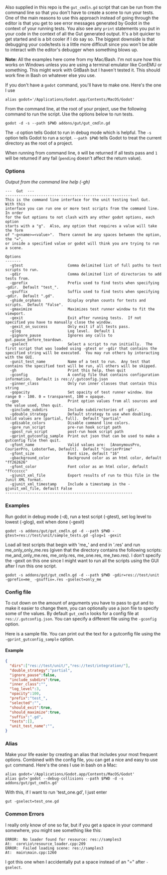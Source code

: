 Also supplied in this repo is the `gut_cmdln.gd` script that can be run from the command line so that you don't have to create a scene to run your tests.  One of the main reasons to use this approach instead of going through the editor is that you get to see error messages generated by Godot in the context of your running tests.  You also see any `print` statements you put in  your code in the context of all the Gut generated output.  It's a bit quicker to get started and is a bit cooler if I do say so.  The biggest downside is that debugging your code/tests is a little more difficult since you won't be able to interact with the editor's debugger when something blows up.

__Note:__ All the examples here come from my Mac/Bash.  I'm not sure how this works on Windows unless you are using a terminal emulator like ConEMU or something.  This might work with GitBash but I haven't tested it.  This should work fine in Bash on whatever else you use.

If you don't have a `godot` command, you'll have to make one.  Here's the one I use
```
alias godot='/Applications/Godot.app/Contents/MacOS/Godot'
```
From the command line, at the root of your project, use the following command to run the script.  Use the options below to run tests.

```
godot -d -s --path $PWD addons/gut/gut_cmdln.gd
```

The `-d` option tells Godot to run in debug mode which is helpful.  The `-s` option tells Godot to run a script. `--path $PWD` tells Godot to treat the current directory as the root of a project.

When running from command line, `0` will be returned if all tests pass and `1` will be returned if any fail (`pending` doesn't affect the return value).

### Options
_Output from the command line help (-gh)_
```
---  Gut  ---
---------------------------------------------------------
This is the command line interface for the unit testing tool Gut.  With this
interface you can run one or more test scripts from the command line.  In order
for the Gut options to not clash with any other godot options, each option
starts with a "g".  Also, any option that requires a value will take the form
of "-g<name>=<value>".  There cannot be any spaces between the option, the "=",
or inside a specified value or godot will think you are trying to run a scene.

Options
-------
  -gtest                    Comma delimited list of full paths to test scripts to run.
  -gdir                     Comma delimited list of directories to add tests from.
  -gprefix                  Prefix used to find tests when specifying -gdir.  Default "test_".
  -gsuffix                  Suffix used to find tests when specifying -gdir.  Default ".gd".
  -ghide_orphans            Display orphan counts for tests and scripts.  Default "False".
  -gmaximize                Maximizes test runner window to fit the viewport.
  -gexit                    Exit after running tests.  If not specified you have to manually close the window.
  -gexit_on_success         Only exit if all tests pass.
  -glog                     Log level.  Default 1
  -gignore_pause            Ignores any calls to gut.pause_before_teardown.
  -gselect                  Select a script to run initially.  The first script that was loaded using -gtest or -gdir that contains the specified string will be executed.  You may run others by interacting with the GUI.
  -gunit_test_name          Name of a test to run.  Any test that contains the specified text will be run, all others will be skipped.
  -gh                       Print this help, then quit
  -gconfig                  A config file that contains configuration information.  Default is res://.gutconfig.json
  -ginner_class             Only run inner classes that contain this string
  -gopacity                 Set opacity of test runner window. Use range 0 - 100. 0 = transparent, 100 = opaque.
  -gpo                      Print option values from all sources and the value used, then quit.
  -ginclude_subdirs         Include subdirectories of -gdir.
  -gdouble_strategy         Default strategy to use when doubling.  Valid values are [partial, full].  Default "partial"
  -gdisable_colors          Disable command line colors.
  -gpre_run_script          pre-run hook script path
  -gpost_run_script         post-run hook script path
  -gprint_gutconfig_sample  Print out json that can be used to make a gutconfig file then quit.
  -gfont_name               Valid values are:  [AnonymousPro, CourierPro, LobsterTwo, Default].  Default "CourierPrime"
  -gfont_size               Font size, default "16"
  -gbackground_color        Background color as an html color, default "ff262626"
  -gfont_color              Font color as an html color, default "ffcccccc"
  -gjunit_xml_file          Export results of run to this file in the Junit XML format.
  -gjunit_xml_timestamp     Include a timestamp in the -gjunit_xml_file, default False
---------------------------------------------------------
```

### Examples

Run godot in debug mode (-d), run a test script (-gtest), set log level to lowest (-glog), exit when done (-gexit)

`godot -s addons/gut/gut_cmdln.gd -d --path $PWD -gtest=res://test/unit/sample_tests.gd -glog=1 -gexit`

Load all test scripts that begin with 'me_' and end in '.res' and run me_only_only_me.res (given that the directory contains the following scripts:  me_and_only_me.res, me_only.res, me_one.res, me_two.res).  I don't specify the -gexit on this one since I might want to run all the scripts using the GUI after I run this one script.

`godot -s addons/gut/gut_cmdln.gd -d --path $PWD -gdir=res://test/unit -gprefix=me_ -gsuffix=.res -gselect=only_me`

### Config file
To cut down on the amount of arguments you have to pass to gut and to make it easier to change them, you can optionally use a json file to specify some of the values.  By default `gut_cmdln` looks for a config file at `res://.gutconfig.json`.  You can specify a different file using the `-gconfig` option.

Here is a sample file.  You can print out the text for a gutconfig file using the `-gprint_gutconfig_sample` option.
#### Example
``` json
{
  "dirs":["res://test/unit/","res://test/integration/"],
  "double_strategy":"partial",
  "ignore_pause":false,
  "include_subdirs":true,
  "inner_class":"",
  "log_level":3,
  "opacity":100,
  "prefix":"test_",
  "selected":"",
  "should_exit":true,
  "should_maximize":true,
  "suffix":".gd",
  "tests":[],
  "unit_test_name":"",
}
```
### Alias
Make your life easier by creating an alias that includes your most frequent options.  Combined with the config file, you can get a nice and easy to use `gut` command.  Here's the ones I use in bash on a Mac:

```
alias godot='/Applications/Godot.app/Contents/MacOS/Godot'
alias gut='godot --debug-collisions --path $PWD -d -s addons/gut/gut_cmdln.gd'
```

With this, if I want to run 'test_one.gd', I just enter
```
gut -gselect=test_one.gd
```

### Common Errors
I really only know of one so far, but if you get a space in your command somewhere, you might see something like this:
```
ERROR:  No loader found for resource: res://samples3
At:  core\io\resource_loader.cpp:209
ERROR:  Failed loading scene: res://samples3
At:  main\main.cpp:1260
```
I got this one when I accidentally put a space instead of an "=" after `-gselect`.
